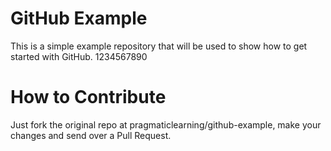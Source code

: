 GitHub Example
==============

This is a simple example repository that will be used to show how to get started with GitHub.
 1234567890

How to Contribute
=================

Just fork the original repo at pragmaticlearning/github-example, make your changes and send over a Pull Request.

